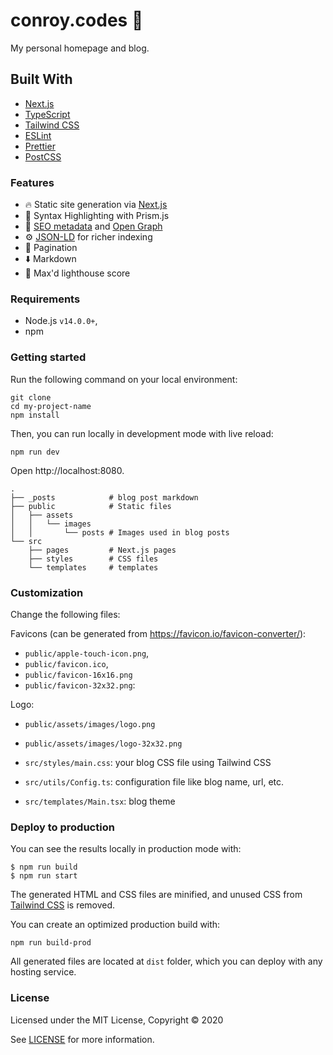 # conroy.codes 🚀
My personal homepage and blog.

## Built With
- [Next.js](https://nextjs.org)
- [TypeScript](https://www.typescriptlang.org) 
- [Tailwind CSS](https://tailwindcss.com)
- [ESLint](https://eslint.org)
- [Prettier](https://prettier.io)
- [PostCSS](https://postcss.org)

### Features
- 🔥 Static site generation via [Next.js](https://nextjs.org)
- 🎈 Syntax Highlighting with Prism.js
- 🤖 [SEO metadata](https://github.com/garmeeh/next-seo) and [Open Graph](https://ogp.me/)
- ⚙️ [JSON-LD](https://developers.google.com/search/docs/guides/intro-structured-data) for richer indexing
- 📖 Pagination
- ⬇️ Markdown
- 💯 Max'd lighthouse score

### Requirements

- Node.js `v14.0.0+`, 
- npm

### Getting started

Run the following command on your local environment:

```shell
git clone
cd my-project-name
npm install
```

Then, you can run locally in development mode with live reload:

```shell
npm run dev
```

Open http://localhost:8080.

```shell
.
├── _posts            # blog post markdown
├── public            # Static files
│   ├── assets
│   │   └── images
│   │       └── posts # Images used in blog posts
└── src
    ├── pages         # Next.js pages
    ├── styles        # CSS files
    └── templates     # templates
```

### Customization

Change the following files:

Favicons (can be generated from https://favicon.io/favicon-converter/):
- `public/apple-touch-icon.png`, 
- `public/favicon.ico`,
- `public/favicon-16x16.png`
- `public/favicon-32x32.png`:

Logo:
- `public/assets/images/logo.png`
- `public/assets/images/logo-32x32.png`

- `src/styles/main.css`: your blog CSS file using Tailwind CSS
- `src/utils/Config.ts`: configuration file like blog name, url, etc.
- `src/templates/Main.tsx`: blog theme

### Deploy to production

You can see the results locally in production mode with:

```shell
$ npm run build
$ npm run start
```

The generated HTML and CSS files are minified, and unused CSS from [Tailwind CSS](https://tailwindcss.com) is removed.

You can create an optimized production build with:

```shell
npm run build-prod
```

All generated files are located at `dist` folder, which you can deploy with any hosting service.

### License

Licensed under the MIT License, Copyright © 2020

See [LICENSE](/LICENSE) for more information.

